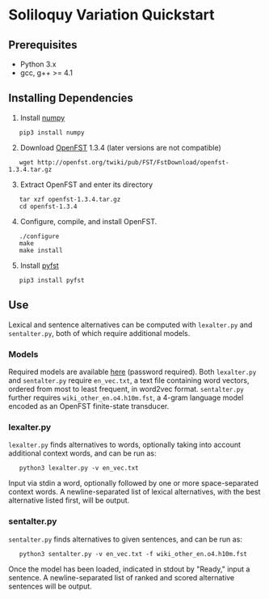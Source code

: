 Soliloquy Variation Quickstart
==========

Prerequisites
----------
 * Python 3.x
 * gcc, g++ >= 4.1

Installing Dependencies
----------
1. Install [numpy](http://www.numpy.org/)
 ```
    pip3 install numpy
 ```

2. Download [OpenFST](http://www.openfst.org) 1.3.4 (later versions are not compatible)
 ```
    wget http://openfst.org/twiki/pub/FST/FstDownload/openfst-1.3.4.tar.gz
 ```
    
3. Extract OpenFST and enter its directory
 ```
    tar xzf openfst-1.3.4.tar.gz
    cd openfst-1.3.4
 ```
    
4. Configure, compile, and install OpenFST.
 ```
    ./configure
    make
    make install
 ```
	
5. Install [pyfst](https://pyfst.github.io/)
 ```
    pip3 install pyfst
 ```

Use
----------
Lexical and sentence alternatives can be computed with ```lexalter.py``` and ```sentalter.py```, both of which require additional models.

### Models
Required models are available [here](https://ucdavis.app.box.com/v/soliloquy/folder/48246129089) (password required). Both ```lexalter.py``` and ```sentalter.py``` require ```en_vec.txt```, a text file containing word vectors, ordered from most to least frequent, in word2vec format. ```sentalter.py``` further requires ```wiki_other_en.o4.h10m.fst```, a 4-gram language model encoded as an OpenFST finite-state transducer.

### lexalter.py
```lexalter.py``` finds alternatives to words, optionally taking into account additional context words, and can be run as:
 ```
    python3 lexalter.py -v en_vec.txt
 ```
Input via stdin a word, optionally followed by one or more space-separated context words. A newline-separated list of lexical alternatives, with the best alternative listed first, will be output.

### sentalter.py
```sentalter.py``` finds alternatives to given sentences, and can be run as:
 ```
    python3 sentalter.py -v en_vec.txt -f wiki_other_en.o4.h10m.fst
 ```
Once the model has been loaded, indicated in stdout by "Ready," input a sentence. A newline-separated list of ranked and scored alternative sentences will be output.
